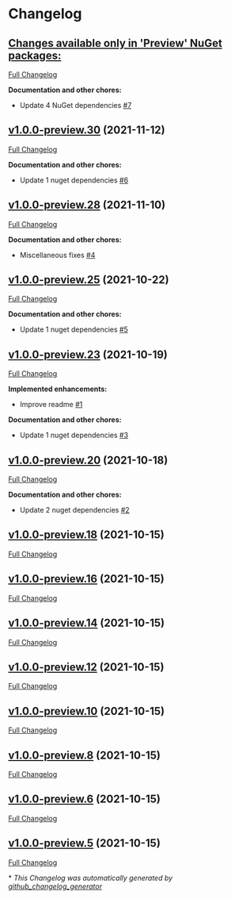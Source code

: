# Changelog

## [**Changes available only in 'Preview' NuGet packages:**](https://github.com/nanoframework/nanoFramework.Aws.IoTCore.Devices/tree/HEAD)

[Full Changelog](https://github.com/nanoframework/nanoFramework.Aws.IoTCore.Devices/compare/v1.0.0-preview.30...HEAD)

**Documentation and other chores:**

- Update 4 NuGet dependencies [\#7](https://github.com/nanoframework/nanoFramework.Aws.IoTCore.Devices/pull/7)

## [v1.0.0-preview.30](https://github.com/nanoframework/nanoFramework.Aws.IoTCore.Devices/tree/v1.0.0-preview.30) (2021-11-12)

[Full Changelog](https://github.com/nanoframework/nanoFramework.Aws.IoTCore.Devices/compare/v1.0.0-preview.28...v1.0.0-preview.30)

**Documentation and other chores:**

- Update 1 nuget dependencies [\#6](https://github.com/nanoframework/nanoFramework.Aws.IoTCore.Devices/pull/6)

## [v1.0.0-preview.28](https://github.com/nanoframework/nanoFramework.Aws.IoTCore.Devices/tree/v1.0.0-preview.28) (2021-11-10)

[Full Changelog](https://github.com/nanoframework/nanoFramework.Aws.IoTCore.Devices/compare/v1.0.0-preview.25...v1.0.0-preview.28)

**Documentation and other chores:**

- Miscellaneous fixes [\#4](https://github.com/nanoframework/nanoFramework.Aws.IoTCore.Devices/pull/4)

## [v1.0.0-preview.25](https://github.com/nanoframework/nanoFramework.Aws.IoTCore.Devices/tree/v1.0.0-preview.25) (2021-10-22)

[Full Changelog](https://github.com/nanoframework/nanoFramework.Aws.IoTCore.Devices/compare/v1.0.0-preview.23...v1.0.0-preview.25)

**Documentation and other chores:**

- Update 1 nuget dependencies [\#5](https://github.com/nanoframework/nanoFramework.Aws.IoTCore.Devices/pull/5)

## [v1.0.0-preview.23](https://github.com/nanoframework/nanoFramework.Aws.IoTCore.Devices/tree/v1.0.0-preview.23) (2021-10-19)

[Full Changelog](https://github.com/nanoframework/nanoFramework.Aws.IoTCore.Devices/compare/v1.0.0-preview.20...v1.0.0-preview.23)

**Implemented enhancements:**

- Improve readme [\#1](https://github.com/nanoframework/nanoFramework.Aws.IoTCore.Devices/pull/1)

**Documentation and other chores:**

- Update 1 nuget dependencies [\#3](https://github.com/nanoframework/nanoFramework.Aws.IoTCore.Devices/pull/3)

## [v1.0.0-preview.20](https://github.com/nanoframework/nanoFramework.Aws.IoTCore.Devices/tree/v1.0.0-preview.20) (2021-10-18)

[Full Changelog](https://github.com/nanoframework/nanoFramework.Aws.IoTCore.Devices/compare/v1.0.0-preview.18...v1.0.0-preview.20)

**Documentation and other chores:**

- Update 2 nuget dependencies [\#2](https://github.com/nanoframework/nanoFramework.Aws.IoTCore.Devices/pull/2)

## [v1.0.0-preview.18](https://github.com/nanoframework/nanoFramework.Aws.IoTCore.Devices/tree/v1.0.0-preview.18) (2021-10-15)

[Full Changelog](https://github.com/nanoframework/nanoFramework.Aws.IoTCore.Devices/compare/v1.0.0-preview.16...v1.0.0-preview.18)

## [v1.0.0-preview.16](https://github.com/nanoframework/nanoFramework.Aws.IoTCore.Devices/tree/v1.0.0-preview.16) (2021-10-15)

[Full Changelog](https://github.com/nanoframework/nanoFramework.Aws.IoTCore.Devices/compare/v1.0.0-preview.14...v1.0.0-preview.16)

## [v1.0.0-preview.14](https://github.com/nanoframework/nanoFramework.Aws.IoTCore.Devices/tree/v1.0.0-preview.14) (2021-10-15)

[Full Changelog](https://github.com/nanoframework/nanoFramework.Aws.IoTCore.Devices/compare/v1.0.0-preview.12...v1.0.0-preview.14)

## [v1.0.0-preview.12](https://github.com/nanoframework/nanoFramework.Aws.IoTCore.Devices/tree/v1.0.0-preview.12) (2021-10-15)

[Full Changelog](https://github.com/nanoframework/nanoFramework.Aws.IoTCore.Devices/compare/v1.0.0-preview.10...v1.0.0-preview.12)

## [v1.0.0-preview.10](https://github.com/nanoframework/nanoFramework.Aws.IoTCore.Devices/tree/v1.0.0-preview.10) (2021-10-15)

[Full Changelog](https://github.com/nanoframework/nanoFramework.Aws.IoTCore.Devices/compare/v1.0.0-preview.8...v1.0.0-preview.10)

## [v1.0.0-preview.8](https://github.com/nanoframework/nanoFramework.Aws.IoTCore.Devices/tree/v1.0.0-preview.8) (2021-10-15)

[Full Changelog](https://github.com/nanoframework/nanoFramework.Aws.IoTCore.Devices/compare/v1.0.0-preview.6...v1.0.0-preview.8)

## [v1.0.0-preview.6](https://github.com/nanoframework/nanoFramework.Aws.IoTCore.Devices/tree/v1.0.0-preview.6) (2021-10-15)

[Full Changelog](https://github.com/nanoframework/nanoFramework.Aws.IoTCore.Devices/compare/v1.0.0-preview.5...v1.0.0-preview.6)

## [v1.0.0-preview.5](https://github.com/nanoframework/nanoFramework.Aws.IoTCore.Devices/tree/v1.0.0-preview.5) (2021-10-15)

[Full Changelog](https://github.com/nanoframework/nanoFramework.Aws.IoTCore.Devices/compare/62e739a17bfc06a8fa5e0ef00cb904419448fac6...v1.0.0-preview.5)



\* *This Changelog was automatically generated by [github_changelog_generator](https://github.com/github-changelog-generator/github-changelog-generator)*
